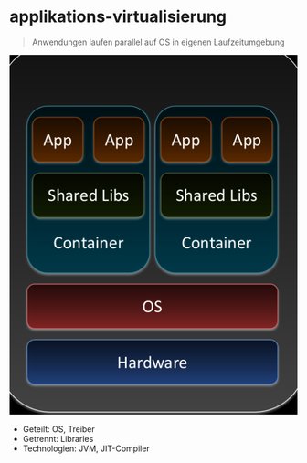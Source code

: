 # applikations-virtualisierung

> Anwendungen laufen parallel auf OS in eigenen Laufzeitumgebung

![](./attachments/app-virt.png)

- Geteilt: OS, Treiber
- Getrennt: Libraries
- Technologien: JVM, JIT-Compiler
